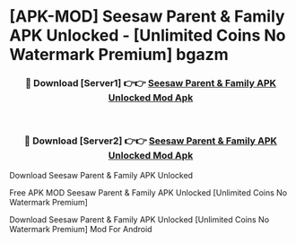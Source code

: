 # [APK-MOD] Seesaw Parent & Family APK Unlocked - [Unlimited Coins No Watermark Premium] bgazm



<div align="center">
<h3>🔴 Download [Server1] 👉👉 <a href="https://momento.my/?title=Seesaw_Parent_&_Family_APK_Unlocked">Seesaw Parent & Family APK Unlocked Mod Apk</a></h3><br>

<h3>🔴 Download [Server2] 👉👉 <a href="https://momento.my/?title=Seesaw_Parent_&_Family_APK_Unlocked">Seesaw Parent & Family APK Unlocked Mod Apk</a></h3>
</div>



Download Seesaw Parent & Family APK Unlocked 

Free APK MOD Seesaw Parent & Family APK Unlocked [Unlimited Coins No Watermark Premium]

Download Seesaw Parent & Family APK Unlocked [Unlimited Coins No Watermark Premium] Mod For Android

